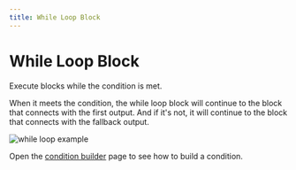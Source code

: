 ```yaml
---
title: While Loop Block
---
```


# While Loop Block

Execute blocks while the condition is met.

When it meets the condition, the while loop block will continue to the block that connects with the first output. And if it's not, it will continue to the block that connects with the fallback output.

![while loop example](https://res.cloudinary.com/chat-story/image/upload/v1648544767/automa/nsAkHeuetG_xg5awo.png)

Open the [condition builder](/api-reference/condition-builder.md) page to see how to build a condition.